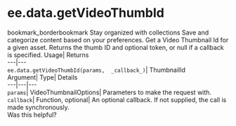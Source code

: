  
#  ee.data.getVideoThumbId 
bookmark_borderbookmark Stay organized with collections  Save and categorize content based on your preferences.
Get a Video Thumbnail Id for a given asset. 
Returns the thumb ID and optional token, or null if a callback is specified.
Usage| Returns  
---|---  
`ee.data.getVideoThumbId(params,  _callback_)`| ThumbnailId  
Argument| Type| Details  
---|---|---  
`params`| VideoThumbnailOptions| Parameters to make the request with.  
`callback`| Function, optional| An optional callback. If not supplied, the call is made synchronously.  
Was this helpful?

